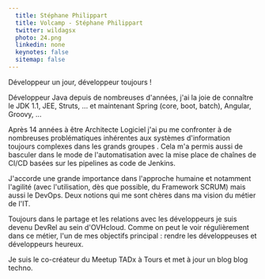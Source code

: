 ```yaml
---
  title: Stéphane Philippart
  title: Volcamp - Stéphane Philippart
  twitter: wildagsx
  photo: 24.png
  linkedin: none
  keynotes: false
  sitemap: false
---
```

Développeur un jour, développeur toujours !

Développeur Java depuis de nombreuses d'années, j'ai la joie de connaître le JDK 1.1, JEE, Struts, ... et maintenant Spring (core, boot, batch), Angular, Groovy, ...

Après 14 années à être Architecte Logiciel j'ai pu me confronter à de nombreuses problématiques inhérentes aux systèmes d'information toujours complexes dans les grands groupes . Cela m'a permis aussi de basculer dans le mode de l'automatisation avec la mise place de chaînes de CI/CD basées sur les pipelines as code de Jenkins.

J'accorde une grande importance dans l'approche humaine et notamment l'agilité (avec l'utilisation, dès que possible, du Framework SCRUM) mais aussi le DevOps. Deux notions qui me sont chères dans ma vision du métier de l'IT.

Toujours dans le partage et les relations avec les développeurs je suis devenu DevRel au sein d'OVHcloud. Comme on peut le voir régulièrement dans ce métier, l'un de mes objectifs principal : rendre les développeuses et développeurs heureux.

Je suis le co-créateur du Meetup TADx à Tours et met à jour un blog blog techno.
